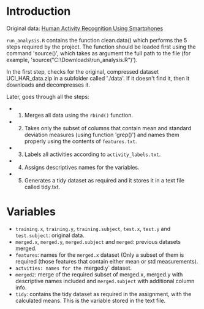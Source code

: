 # Introduction

Original data: [Human Activity Recognition Using Smartphones](http://archive.ics.uci.edu/ml/datasets/Human+Activity+Recognition+Using+Smartphones)

`run_analysis.R` contains the function clean.data() which performs the 5 steps required by the project. The function should be loaded first using the command 'source()', which takes as
argument the full path to the file (for example, 'source("C:\\Downloads\\run_analysis.R")').

In the first step, checks for the original, compressed dataset UCI_HAR_data.zip in a subfolder called './data'. If it doesn't find it, then it downloads and decompresses it.

Later, goes through all the steps:
* 1. Merges all data using the `rbind()` function.
* 2. Takes only the subset of columns that contain mean and standard deviation measures (using function 'grep()') and names them properly using the contents of `features.txt`.
* 3. Labels all activities according to `activity_labels.txt`.
* 4. Assigns descriptives names for the variables.
* 5. Generates a tidy dataset as required and it stores it in a text file called tidy.txt.

# Variables

* `training.x`, `training.y`, `training.subject`, `test.x`, `test.y` and `test.subject`: original data.
* `merged.x`, `merged.y`, `merged.subject` and `merged`: previous datasets merged.
* `features`: names for the `merged.x` dataset (Only a subset of them is required (those features that contain either mean or std measurements).
* `actvities: names for the `merged.y` dataset.
* `merged2`: merge of the required subset of merged.x, merged.y with descriptive names included and `merged.subject` with additional column info.
* `tidy`: contains the tidy dataset as required in the assignment, with the calculated means. This is the variable stored in the text file.